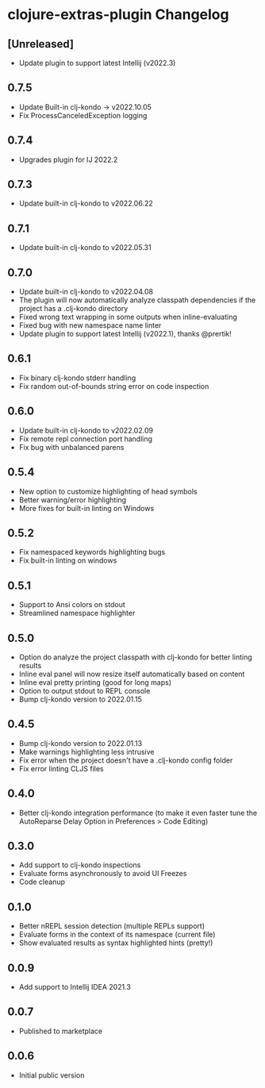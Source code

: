 # clojure-extras-plugin Changelog

## [Unreleased]
- Update plugin to support latest Intellij (v2022.3)

## 0.7.5
- Update Built-in clj-kondo -> v2022.10.05
- Fix ProcessCanceledException logging

## 0.7.4
- Upgrades plugin for IJ 2022.2

## 0.7.3
- Update built-in clj-kondo to v2022.06.22

## 0.7.1
- Update built-in clj-kondo to v2022.05.31

## 0.7.0
- Update built-in clj-kondo to v2022.04.08
- The plugin will now automatically analyze classpath dependencies if the project has a .clj-kondo directory
- Fixed wrong text wrapping in some outputs when inline-evaluating
- Fixed bug with new namespace name linter
- Update plugin to support latest Intellij (v2022.1), thanks @prertik!

## 0.6.1
- Fix binary clj-kondo stderr handling
- Fix random out-of-bounds string error on code inspection

## 0.6.0
- Update built-in clj-kondo to v2022.02.09
- Fix remote repl connection port handling
- Fix bug with unbalanced parens

## 0.5.4
- New option to customize highlighting of head symbols
- Better warning/error highlighting
- More fixes for built-in linting on Windows

## 0.5.2
- Fix namespaced keywords highlighting bugs
- Fix built-in linting on windows

## 0.5.1

- Support to Ansi colors on stdout
- Streamlined namespace highlighter

## 0.5.0

- Option do analyze the project classpath with clj-kondo for better linting results
- Inline eval panel will now resize itself automatically based on content
- Inline eval pretty printing (good for long maps)
- Option to output stdout to REPL console
- Bump clj-kondo version to 2022.01.15

## 0.4.5

- Bump clj-kondo version to 2022.01.13
- Make warnings highlighting less intrusive
- Fix error when the project doesn't have a .clj-kondo config folder
- Fix error linting CLJS files

## 0.4.0

- Better clj-kondo integration performance (to make it even faster tune the AutoReparse Delay Option in Preferences > Code Editing)

## 0.3.0

- Add support to clj-kondo inspections
- Evaluate forms asynchronously to avoid UI Freezes
- Code cleanup

## 0.1.0

- Better nREPL session detection (multiple REPLs support)
- Evaluate forms in the context of its namespace (current file)
- Show evaluated results as syntax highlighted hints (pretty!)

## 0.0.9
- Add support to Intellij IDEA 2021.3

## 0.0.7
- Published to marketplace

## 0.0.6
- Initial public version
